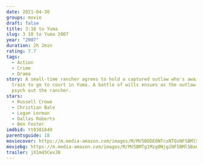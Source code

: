 ```yaml
---
date: 2021-04-30
groups: movie
draft: false
title: 3:10 to Yuma
slug: 3 10 to Yuma 2007
year: "2007"
duration: 2h 2min
rating: 7.7
tags:
  - Action
  - Crime
  - Drama
story: A small-time rancher agrees to hold a captured outlaw who's awaiting a
  train to go to court in Yuma. A battle of wills ensues as the outlaw tries to
  psych out the rancher.
stars:
  - Russell Crowe
  - Christian Bale
  - Logan Lerman
  - Dallas Roberts
  - Ben Foster
imdbid: tt0381849
parentsguide: 18
moviecover: https://m.media-amazon.com/images/M/MV5BODE0NTcxNTQzNF5BMl5BanBnXkFtZTcwMzczOTIzMw@@._V1_FMjpg_UY849_.jpg
moviebg: https://m.media-amazon.com/images/M/MV5BMTg1Mzg0Njg1NF5BMl5BanBnXkFtZTYwNTk1MjM3._V1_FMjpg_UX485_.jpg
trailer: jX1m45CwvJ8
---
```

